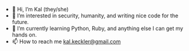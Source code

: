 - 👋 Hi, I’m Kal (they/she)
- 👀 I’m interested in security, humanity, and writing nice code for the future.
- 🌱 I’m currently learning Python, Ruby, and anything else I can get my hands on. 
- 📫 How to reach me kal.keckler@gmail.com
